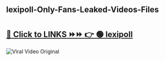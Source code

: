 
 ## lexipoll-Only-Fans-Leaked-Videos-Files

# <h2><a href="https://mediaupload.pro?lexipoll">🔗 Click to LINKS ⏩⏩ 👉 🟢 lexipoll </a></h2>

<a href="https://mediaupload.pro?lexipoll" rel="nofollow" data-target="animated-image.originalLink"><img src="https://i.ibb.co.com/xMMVF88/686577567.gif" alt="Viral Video Original" style="max-width: 100%; display: inline-block;" data-target="animated-image.originalImage"></a>